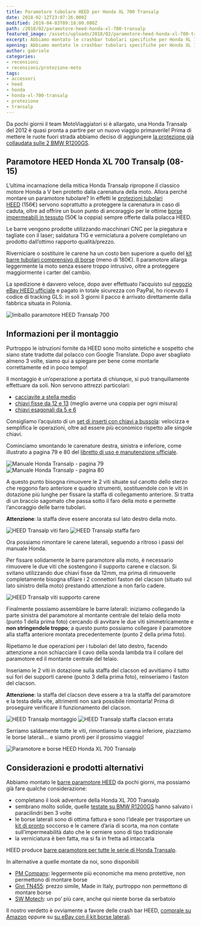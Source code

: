 ```yaml
---
title: Paramotore tubolare HEED per Honda XL 700 Transalp
date: 2018-02-12T23:07:26.000Z
modified: 2019-04-03T09:18:00.000Z
path: /2018/02/paramotore-heed-honda-xl-700-transalp
featured_image: /assets/uploads/2018/02/paramotore-heed-honda-xl-700-transalp/featured_image.jpg
excerpt: Abbiamo montato le crashbar tubolari specifiche per Honda XL 700 Transalp (08-15) prodotte da HEED, ecco le nostre istruzioni di montaggio e considerazioni sulle barre di protezione.
opening: Abbiamo montato le crashbar tubolari specifiche per Honda XL 700 Transalp (08-15) prodotte da HEED, ecco le nostre istruzioni di montaggio e considerazioni sulle barre di protezione e le borse da serbatoio.
author: gabriele
categories:
- recensioni
- recensioni/protezione-moto
tags:
- accessori
- heed
- honda
- honda-xl-700-transalp
- protezione
- transalp
---
```

Da pochi giorni il team MotoViaggiatori si è allargato, una Honda Transalp del 2012 è quasi pronta a partire per un nuovo viaggio primaverile! Prima di mettere le ruote fuori strada abbiamo deciso di aggiungere [la protezione già collaudata sulle 2 BMW R1200GS](/2016/09/paramotore-tubolare-heed-bmw-r-1200-gs/).

## Paramotore HEED Honda XL 700 Transalp (08-15)

L’ultima incarnazione della mitica Honda Transalp ripropone il classico motore Honda a V ben protetto dalla carenatura della moto. Allora perché montare un paramotore tubolare? In effetti le [protezioni tubolari HEED](http://amzn.to/2H9B8kd) (156€) servono soprattutto a proteggere la carenatura in caso di caduta, oltre ad offrire un buon punto di ancoraggio per le ottime [borse impermeabili in tessuto](https://www.ebay.it/sch/i.html?_odkw=heed+transalp+700&_osacat=0&_from=R40&_trksid=m570.l1313&_nkw=heed+transalp+700+borse&_sacat=0) (50€ la coppia) sempre offerte dalla polacca HEED.

Le barre vengono prodotte utilizzando macchinari CNC per la piegatura e tagliate con il laser; saldatura TIG e verniciatura a polvere completano un prodotto dall’ottimo rapporto qualità/prezzo.

Riverniciare o sostituire le carene ha un costo ben superiore a quello del [kit barre tubolari comprensivo di borse](https://www.ebay.it/sch/i.html?_odkw=heed+transalp+700&_osacat=0&_from=R40&_trksid=m570.l1313&_nkw=heed+transalp+700+borse&_sacat=0) (meno di 180€). Il paramotore allarga leggermente la moto senza essere troppo intrusivo, oltre a proteggere maggiormente i carter del cambio.

La spedizione è davvero veloce, dopo aver effettuato l’acquisto sul [negozio eBay HEED ufficiale](https://www.ebay.it/usr/heed_heed) e pagato in totale sicurezza con PayPal, ho ricevuto il codice di tracking GLS: in soli 3 giorni il pacco è arrivato direttamente dalla fabbrica situata in Polonia.

![Imballo paramotore HEED Transalp 700](/assets/uploads/2018/02/paramotore-heed-honda-xl-700-transalp/galleries/0/0.jpg "Il paramotore HEED arriva in una grossa scatola, perfettamente imballato")

## Informazioni per il montaggio

Purtroppo le istruzioni fornite da HEED sono molto sintetiche e sospetto che siano state tradotte dal polacco con Google Translate. Dopo aver sbagliato almeno 3 volte, siamo qui a spiegare per bene come montarle correttamente ed in poco tempo!

Il montaggio è un’operazione a portata di chiunque, si può tranquillamente effettuare da soli. Non servono attrezzi particolari:

- [cacciavite a stella medio](http://amzn.to/2Hb0mys)
- [chiavi fisse da 12 e 13](http://amzn.to/2o2H85t) (meglio averne una coppia per ogni misura)
- [chiavi esagonali da 5 e 6](http://amzn.to/2EDFth5)

Consigliamo l’acquisto di un [set di inserti con chiavi a bussola](http://amzn.to/2nV4Ml4): velocizza e semplifica le operazioni, oltre ad essere più economico rispetto alle singole chiavi.

Cominciamo smontando le carenature destra, sinistra e inferiore, come illustrato a pagina 79 e 80 del [libretto di uso e manutenzione ufficiale](http://www.hondaitalia.com/pdf/manuali/2010YM/Transalp.pdf).

![Manuale Honda Transalp - pagina 79](/assets/uploads/2018/02/paramotore-heed-honda-xl-700-transalp/galleries/1/0.png "Smontaggio e montaggio carenature laterali Honda XL 700 Transalp")
![Manuale Honda Transalp - pagina 80](/assets/uploads/2018/02/paramotore-heed-honda-xl-700-transalp/galleries/1/1.png "Smontaggio e montaggio carenatura inferiore Honda XL 700 Transalp")

A questo punto bisogna rimuovere le 2 viti situate sul canotto dello sterzo che reggono faro anteriore e quadro strumenti, sostituendole con le viti in dotazione più lunghe per fissare la staffa di collegamento anteriore. Si tratta di un braccio sagomato che passa sotto il faro della moto e permette l’ancoraggio delle barre tubolari.

**Attenzione**: la staffa deve essere ancorata sul lato destro della moto.

![HEED Transalp viti faro](/assets/uploads/2018/02/paramotore-heed-honda-xl-700-transalp/galleries/2/0.jpg "Le viti indicate dalle frecce vanno sostituite con quelle in dotazione alle barre paramotore HEED")
![HEED Transalp staffa faro](/assets/uploads/2018/02/paramotore-heed-honda-xl-700-transalp/galleries/2/1.jpg "La staffa di supporto anteriore montata. In rosso le viti da montare in questo passaggio, in verde la vite di fissaggio anteriore.")

Ora possiamo rimontare le carene laterali, seguendo a ritroso i passi del manuale Honda.

Per fissare solidamente le barre paramotore alla moto, è necessario rimuovere le due viti che sostengono il supporto carene e clacson.
Si svitano utilizzando due chiavi fisse da 12mm, ma prima di rimuoverle completamente bisogna sfilare i 2 connettori faston del clacson (situato sul lato sinistro della moto) prestando attenzione a non farlo cadere.

![HEED Transalp viti supporto carene](/assets/uploads/2018/02/paramotore-heed-honda-xl-700-transalp/galleries/3/0.jpg "Le viti indicate in rosso vanno sostituite con quelle in dotazione, a cui saranno fissate le barre paramotore")

Finalmente possiamo assemblare le barre laterali: iniziamo collegando la parte sinistra del paramotore al montante centrale del telaio della moto (punto 1 della prima foto) cercando di avvitare le due viti simmetricamente e **non stringendole troppo**; a questo punto possiamo collegare il paramotore alla staffa anteriore montata precedentemente (punto 2 della prima foto).

Ripetiamo le due operazioni per i tubolari del lato destro, facendo attenzione a non schiacciare il cavo della sonda lambda tra il collare del paramotore ed il montante centrale del telaio.

Inseriamo le 2 viti in dotazione sulla staffa del clacson ed avvitiamo il tutto sui fori dei supporti carene (punto 3 della prima foto), reinseriamo i faston del clacson.

**Attenzione**: la staffa del clacson deve essere a tra la staffa del paramotore e la testa della vite, altrimenti non sarà possibile rimontarla! Prima di proseguire verificare il funzionamento del clacson.

![HEED Transalp montaggio](/assets/uploads/2018/02/paramotore-heed-honda-xl-700-transalp/galleries/4/0.jpg "Montare il paramotore avvitando il collare intorno al montante centrale (1), poi avvitando la staffa anteriore (2) ed infine i supporti carene ed il clacson (3)")
![HEED Transalp staffa clacson errata](/assets/uploads/2018/02/paramotore-heed-honda-xl-700-transalp/galleries/4/1.jpg "Attenzione: la staffa del clacson va montata esternamente rispetto alla staffa del paramotore!")

Serriamo saldamente tutte le viti, rimontiamo la carena inferiore, piazziamo le borse laterali… e siamo pronti per il prossimo viaggio!

![Paramotore e borse HEED Honda XL 700 Transalp](/assets/uploads/2018/02/paramotore-heed-honda-xl-700-transalp/galleries/5/0.jpg "Paramotore e borse HEED per Honda XL 700 Transalp")

## Considerazioni e prodotti alternativi

Abbiamo montato le [barre paramotore HEED](https://www.ebay.it/sch/i.html?_odkw=heed+transalp+700&_osacat=0&_from=R40&_trksid=m570.l1313&_nkw=heed+transalp+700+borse&_sacat=0) da pochi giorni, ma possiamo già fare qualche considerazione:

- completano il look adventure della Honda XL 700 Transalp
- sembrano molto solide, quelle [testate su BMW R1200GS](/2016/09/paramotore-tubolare-heed-bmw-r-1200-gs/) hanno salvato i paracilindri ben 3 volte
- le borse laterali sono di ottima fattura e sono l’ideale per trasportare un [kit di pronto](http://amzn.to/2nUFRye) soccorso e le camere d’aria di scorta, ma non contate sull’impermeabilità dato che le cerniere sono di tipo tradizionale
- la verniciatura è ben fatta, ma si fa in fretta ad intaccarla

HEED produce [barre paramotore per tutte le serie di Honda Transalp](https://www.ebay.it/sch/i.html?_odkw=paramotore+heed+transalp&_osacat=0&_from=R40&_trksid=p2045573.m570.l1313.TR0.TRC0.H0.Xparamotore+heed+honda+xl+transalp.TRS0&_nkw=paramotore+heed+honda+xl+transalp&_sacat=0).

In alternative a quelle montate da noi, sono disponibili

- [PM Company](http://amzn.to/2nVjhW2): leggermente più economiche ma meno protettive, non permettono di montare borse
- [Givi TN455](https://www.ebay.it/sch/i.html?_odkw=paramotore+honda+transalp+700&_osacat=0&_from=R40&_trksid=p2045573.m570.l1313.TR0.TRC0.H0.Xparamotore+honda+transalp+700+tn455.TRS0&_nkw=paramotore+honda+transalp+700+tn455&_sacat=0): prezzo simile, Made in Italy, purtroppo non permettono di montare borse
- [SW Motech](http://amzn.to/2CfERct): un po’ più care, anche qui niente borse da serbatoio

Il nostro verdetto è ovviamente a favore delle crash bar HEED, [comprale su Amazon](http://amzn.to/2o5MAVt) oppure su [su eBay con il kit borse laterali](https://www.ebay.it/sch/i.html?_odkw=heed+transalp+700&_osacat=0&_from=R40&_trksid=m570.l1313&_nkw=heed+transalp+700+borse&_sacat=0).
